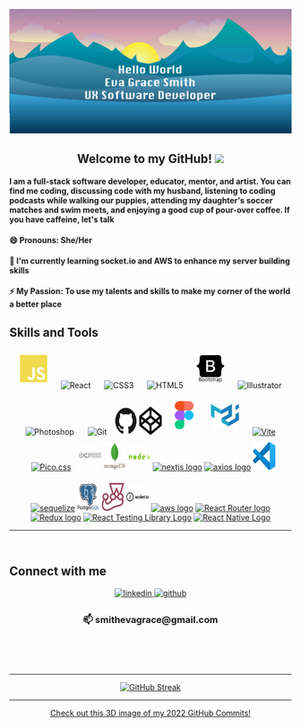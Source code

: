 [![MasterHead](img/githubEvaGrace.jpg)](https://github.com/EvaGraceSmith/EvaGraceSmith.git)

<!-- ### Hi there, I'm Eva Grace!  -->
<h2 align="center">Welcome to my GitHub! <img src="https://raw.githubusercontent.com/MartinHeinz/MartinHeinz/master/wave.gif" width="30px"></h2>

#### I am a full-stack software developer, educator, mentor, and artist. You can find me coding, discussing code with my husband, listening to coding podcasts while walking our puppies, attending my daughter's soccer matches and swim meets, and enjoying a good cup of pour-over coffee. If you have caffeine, let's talk

#### 😄 Pronouns: She/Her

#### 🌱 I'm currently learning socket.io and AWS to enhance my server building skills

#### ⚡ My Passion: To use my talents and skills to make my corner of the world a better place

<!-- #### 💻 Check out these two Web Pages that I built and am most proud of:

     <h2>Holiday Helpers</h2>
<a href="https://holidayhelpers.github.io/holiday-helpers" target="_blank" rel="noreferrer">
     <h2>Odd Duck</h2>
     <a href="https://evagracesmith.github.io/odd-duck" target="_blank" rel="noreferrer"> -->

<!-- [Dev Portfolio](https://.github.io/) || [Artist Site](https://www..com/) -->

## Skills and Tools  

<div align="center">  
<img style="margin: 10px" src="https://raw.githubusercontent.com/devicons/devicon/master/icons/javascript/javascript-plain.svg" alt="JavaScript" height="50" />  
<img style="margin: 10px" src="https://profilinator.rishav.dev/skills-assets/react-original-wordmark.svg" alt="React" height="50" />
<img style="margin: 10px" src="https://profilinator.rishav.dev/skills-assets/css3-original-wordmark.svg" alt="CSS3" height="50" />  
<img style="margin: 10px" src="https://profilinator.rishav.dev/skills-assets/html5-original-wordmark.svg" alt="HTML5" height="50" />  
<img style="margin: 10px" src="https://raw.githubusercontent.com/devicons/devicon/master/icons/bootstrap/bootstrap-plain-wordmark.svg" alt="Bootstrap" height="50" />  
<!-- <img style="margin: 10px" src="https://profilinator.rishav.dev/skills-assets/csharp-original.svg" alt="C#" height="50" />   -->
<!-- <img style="margin: 10px" src="https://profilinator.rishav.dev/skills-assets/dot-net-original-wordmark.svg" alt=".NET" height="50" />   -->
<!-- <img style="margin: 10px" src="https://profilinator.rishav.dev/skills-assets/java-original-wordmark.svg" alt="Java" height="50" />   -->
<!-- <img style="margin: 10px" src="https://profilinator.rishav.dev/skills-assets/kotlinlang-icon.svg" alt="Kotlin" height="50" />   -->
<!-- <img style="margin: 10px" src="https://profilinator.rishav.dev/skills-assets/android-original-wordmark.svg" alt="Android" height="50" />   -->
<img style="margin: 10px" src="https://profilinator.rishav.dev/skills-assets/adobe_illustrator-icon.svg" alt="Illustrator" height="50" />  
<img style="margin: 10px" src="https://profilinator.rishav.dev/skills-assets/photoshop-plain.svg" alt="Photoshop" height="50" />  
<img style="margin: 10px" src="https://profilinator.rishav.dev/skills-assets/git-scm-icon.svg" alt="Git" height="50" />  
      <a href="https://www.github.com/" target="_blank" rel="noreferrer">
   <img src="https://raw.githubusercontent.com/devicons/devicon/master/icons/github/github-original.svg" alt="github" width="40" height="50"/></a>
    <a href="https://www.codepen.com/" target="_blank" rel="noreferrer">
   <img src="https://raw.githubusercontent.com/devicons/devicon/master/icons/codepen/codepen-plain.svg" alt="codepen" width="40" height="50"/></a>
   <a href="https://www.figma.com/" target="_blank" rel="noreferrer">
   <img style="margin: 10px" src="https://raw.githubusercontent.com/devicons/devicon/master/icons/figma/figma-original.svg" alt="Figma" height="50" /></a>
<a href="https://mui.com/" target="_blank" rel="noreferrer">
<img style="margin: 10px" src="https://raw.githubusercontent.com/devicons/devicon/master/icons/materialui/materialui-original.svg" alt="Material UI" height="50" /></a>
<a href="https://vitejs.dev/" target="_blank" rel="noreferrer">
<img style="margin: 10px" src="https://vitejs.dev/logo.svg" alt="Vite" height="50" /></a>
<a href="https://picocss.com/" target="_blank" rel="noreferrer">
<img style="margin: 10px" src="https://picocss.com/img/logo.svg" alt="Pico.css" height="50" /></a>
   <a href="https://expressjs.com" target="_blank" rel="noreferrer">
   <img src="https://raw.githubusercontent.com/devicons/devicon/master/icons/express/express-original-wordmark.svg" alt="express" width="40" height="50"/></a>
   <a href="https://www.mongodb.com/" target="_blank" rel="noreferrer">
   <img src="https://raw.githubusercontent.com/devicons/devicon/master/icons/mongodb/mongodb-original-wordmark.svg" alt="mongodb" width="40" height="50"/></a>
    <a href="https://www.nodejs.org/" target="_blank" rel="noreferrer">
<img src="https://raw.githubusercontent.com/devicons/devicon/master/icons/nodejs/nodejs-plain-wordmark.svg" alt="node.js" width="40" height="50"/></a>
    <a href="https://nextjs.org/" target="_blank" rel="noreferrer">
<img src="https://upload.wikimedia.org/wikipedia/commons/thumb/8/8e/Nextjs-logo.svg/2560px-Nextjs-logo.svg.png" alt="nextjs logo" width="50" height="10" style="padding-bottom: 20px"/></a>
    <a href="https://axios-http.com/" target="_blank" rel="noreferrer">
<img src="https://axios-http.com/assets/logo.svg" alt="axios logo" width="40" height="50"/></a>
    <a href="https://code.visualstudio.com/" target="_blank" rel="noreferrer">
<img src="https://raw.githubusercontent.com/devicons/devicon/master/icons/vscode/vscode-original.svg" alt="vscode" width="40" height="50"/></a>
    <a href="https://sequelize.org/docs/v6/" target="_blank" rel="noreferrer">
<img src="https://sequelize.org/img/logo.svg" alt="sequelize" width="40" height="50"/></a>
    <a href="https://www.postgresql.org/" target="_blank" rel="noreferrer">
<img src="https://raw.githubusercontent.com/devicons/devicon/master/icons/postgresql/postgresql-original-wordmark.svg" alt="postgresql" width="40" height="50"/></a>
    <a href="https://jestjs.io/" target="_blank" rel="noreferrer">
<img src="https://raw.githubusercontent.com/devicons/devicon/master/icons/jest/jest-plain.svg" alt="jest logo" width="40" height="50"/></a>
    <a href="https://socket.io/" target="_blank" rel="noreferrer">
<img src="https://raw.githubusercontent.com/devicons/devicon/master/icons/socketio/socketio-original-wordmark.svg" alt="socketio logo" width="40" height="50"/></a>
    <a href="https://aws.amazon.com/" target="_blank" rel="noreferrer">
<img src="https://d3c9ouasuy8pg6.cloudfront.net/dist/images/aws-logo-light_2a8d69e93c95850234f1c278e70f7ddb.png" alt="aws logo" width="50" height="40"/></a>
    <a href="https://reactrouter.com/en/main" target="_blank" rel="noreferrer">
<img src="https://reactrouter.com/_brand/react-router-stacked-color.svg" alt="React Router logo" width="50" height="40"/></a>
    <a href="https://redux.js.org/" target="_blank" rel="noreferrer">
<img src="https://d33wubrfki0l68.cloudfront.net/0834d0215db51e91525a25acf97433051f280f2f/c30f5/img/redux.svg" alt="Redux logo" width="50" height="40"/></a>
    <a href="https://testing-library.com/" target="_blank" rel="noreferrer">
<img src="https://testing-library.com/img/octopus-64x64.png" alt="React Testing Library Logo" width="50" height="40"/></a>
<a href="https://reactnative.dev/" target="_blank" rel="noreferrer">
<img src="https://www.datocms-assets.com/45470/1631026680-logo-react-native.png" alt="React Native Logo" width="60" height="40"/></a>



<!-- <a href="https://trello.com/" target="_blank" rel="noreferrer">
<img src="https://github.com/devicons/devicon/blob/master/icons/trello/trello-plain.svg" alt="trello" width="40" height="50"/></a> -->

</div>
  
___


<br/>  

## Connect with me 
 

<div align="center"><a href="https://www.linkedin.com/in/eva-grace-smith-99661125b/" target="_blank">
<img src=https://img.shields.io/badge/linkedin-%231E77B5.svg?&style=for-the-badge&logo=linkedin&logoColor=white alt=linkedin style="margin-bottom: 5px;" />
</a>  
<a href="https://github.com/EvaGraceSmith" target="_blank">
<img src=https://img.shields.io/badge/github-%2324292e.svg?&style=for-the-badge&logo=github&logoColor=white alt=github style="margin-bottom: 5px;" />
</a>
 <h3 align="center">📫 smithevagrace@gmail.com </h3>
<br>
<br>
<br>

___

<div align="center">  

[![GitHub Streak](https://streak-stats.demolab.com/?user=EvaGraceSmith)](https://git.io/streak-stats)

</div>

___

<a href="https://skyline.github.com/evagracesmith/2022">Check out this 3D image of my 2022 GitHub Commits!</a>

<!--
**EvaGraceSmith/EvaGraceSmith** is a ✨ _special_ ✨ repository because its `README.md` (this file) appears on your GitHub profile.

Here are some ideas to get you started:

- 🔭 I’m currently working on ...
- 🌱 I’m currently learning ...
- 👯 I’m looking to collaborate on ...
- 🤔 I’m looking for help with ...
- 💬 Ask me about ...
- 📫 How to reach me: ...
- 😄 Pronouns: ...
- ⚡ Fun fact: ...
-->
